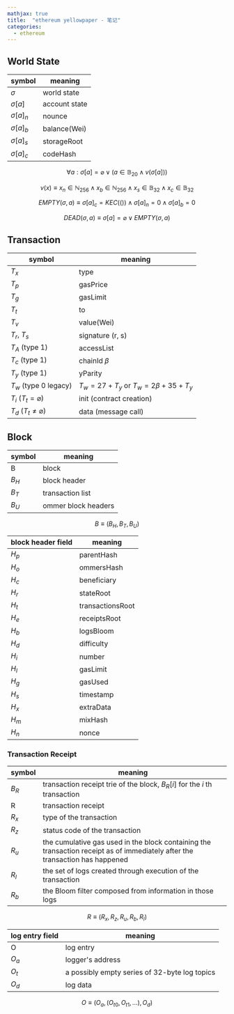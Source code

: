```yaml
---
mathjax: true
title:  "ethereum yellowpaper - 笔记"
categories: 
  - ethereum
---
```


## World State
symbol | meaning
--- | ---
$\sigma$ | world state
$\sigma [a]$ | account state
$\sigma [a]_n$ | nounce
$\sigma [a]_b$ | balance(Wei)
$\sigma [a]_s$ | storageRoot
$\sigma [a]_c$ | codeHash

$$\forall a : \sigma [a] = \varnothing \vee (a \in \mathbb{B}_{20} \wedge v(\sigma[a]))$$

```math
v(x) \equiv x_n \in \mathbb{N}_{256} \wedge x_b \in \mathbb{N}_{256} \wedge x_s \in \mathbb{B}_{32} \wedge x_c \in \mathbb{B}_{32}
```

$$EMPTY(\sigma, a) \equiv \sigma[a]_c=KEC\big(()\big) \wedge \sigma[a]_n=0 \wedge \sigma[a]_b=0$$

$$DEAD(\sigma, a) \equiv \sigma[a]=\varnothing \vee EMPTY(\sigma, a)$$


## Transaction
symbol | meaning
--- | ---
$T_x$ | type
$T_p$ | gasPrice
$T_g$ | gasLimit
$T_t$ | to
$T_v$ | value(Wei)
$T_r$, $T_s$ | signature (r, s)
$T_A$ (type 1) | accessList
$T_c$ (type 1) | chainId $\beta$
$T_y$ (type 1) | yParity
$T_w$ (type 0 legacy) | $T_w=27+T_y$ or $T_w=2\beta+35+T_y$
$T_i$ ($T_t=\varnothing$)| init (contract creation)
$T_d$ ($T_t\ne\varnothing$)| data (message call)

## Block
symbol | meaning
--- | ---
B | block
$B_H$ | block header
$B_T$ | transaction list
$B_U$ | ommer block headers

$$B \equiv (B_H, B_T, B_U)$$

block header field | meaning
--- | ---
$H_p$ | parentHash
$H_o$ | ommersHash
$H_c$ | beneficiary
$H_r$ | stateRoot
$H_t$ | transactionsRoot
$H_e$ | receiptsRoot
$H_b$ | logsBloom
$H_d$ | difficulty
$H_i$ | number
$H_l$ | gasLimit
$H_g$ | gasUsed
$H_s$ | timestamp
$H_x$ | extraData
$H_m$ | mixHash
$H_n$ | nonce

### Transaction Receipt

symbol | meaning
--- | ---
$B_R$ | transaction receipt trie of the block, $B_R[i]$ for the $i$ th transaction
R | transaction receipt
$R_x$ | type of the transaction
$R_z$ | status code of the transaction
$R_u$ | the cumulative gas used in the block containing the transaction receipt as of immediately after the transaction has happened
$R_l$ | the set of logs created through execution of the transaction
$R_b$ |  the Bloom filter composed from information in those logs

$$R \equiv (R_x, R_z, R_u, R_b, R_l)$$

log entry field | meaning
--- | ---
O | log entry
$O_a$ | logger's address
$O_t$ | a possibly empty series of 32-byte log topics
$O_d$ | log data

$$O \equiv (O_a, (O_{t0}, O_{t1}, ...), O_d)$$
